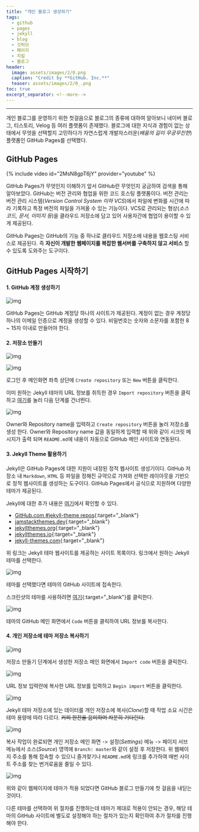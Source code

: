 ```yaml
---
title: "개인 블로그 생성하기"
tags:
  - github
  - pages
  - jekyll
  - blog
  - 깃허브
  - 페이지
  - 지킬
  - 블로그
header:
  image: assets/images/2/0.png
  caption: "Credit by **GitHub. Inc.**"
  teaser: assets/images/2/0_.png
toc: true
excerpt_separator: <!--more-->
---
```

---
개인 블로그를 운영하기 위한 첫걸음으로 블로그의 종류에 대하여 알아보니 네이버 블로그, 티스토리, Velog 등 여러 플랫폼이 존재했다.
블로그에 대한 지식과 경험이 없는 상태에서 무엇을 선택할지 고민하다가 자연스럽게 개발자스러운(*배움의 길이 무궁무진한*) 플랫폼인 GitHub Pages를 선택했다.

## GitHub Pages

{% include video id="2MsN8gpT6jY" provider="youtube" %}

GitHub Pages가 무엇인지 이해하기 앞서 GitHub란 무엇인지 궁금하여 검색을 통해 알아보았다.
GitHub는 버전 관리와 협업을 위한 코드 호스팅 플랫폼이다.
버전 관리는 버전 관리 시스템(*Version Control System 이하 VCS*)에서 파일에 변화를 시간에 따라 기록하고 특정 버전의 파일을 가져올 수 있는 기능이다.
VCS로 관리되는 형상(*소스 코드, 문서, 이미지 등*)을 클라우드 저장소에 담고 있어 사용자간에 협업이 용이할 수 있게 제공된다.

GitHub Pages는 GitHub의 기능 중 하나로 클라우드 저장소에 내용을 웹호스팅 서비스로 제공된다.
즉 **자신이 개발한 웹페이지를 복잡한 웹서버를 구축하지 않고 서비스** 할 수 있도록 도와주는 도구이다.

## GitHub Pages 시작하기

#### 1. GitHub 계정 생성하기

![img](../assets/images/2/1.png)

GitHub Pages는 GitHub 계정당 하나의 사이트가 제공된다.
계정이 없는 경우 계정당 하나의 이메일 인증으로 계정을 생성할 수 있다.
비밀번호는 숫자와 소문자를 포함한 8 ~ 15자 이내로 만들어야 한다.

#### 2. 저장소 만들기

![img](../assets/images/2/2.png)

![img](../assets/images/2/3.png)

로그인 후 메인화면 좌측 상단에 `Create repository` 또는 `New` 버튼을 클릭한다.

이미 원하는 Jekyll 테마의 URL 정보를 취득한 경우 `Import repository` 버튼을 클릭 하고 [여기](#4-개인-저장소에-테마-저장소-복사하기)를 눌러 다음 단계를 건너띈다.

![img](../assets/images/2/4.png)

Owner와 Repository name을 입력하고 `Create repository` 버튼을 눌러 저장소를 생성 한다.
Owner와 Repository name 값을 동일하게 입력할 때 위와 같이 시크릿 메시지가 출력 되며 `README.md`에 내용이 자동으로 GitHub 메인 사이트와 연동된다.

#### 3. Jekyll Theme 활용하기

Jekyll은 GitHub Pages에 대한 지원이 내장된 정적 웹사이트 생성기이다.
GitHub 저장소 내 `Markdown`, `HTML` 등 파일을 정해진 규약으로 가져와 선택한 레이아웃을 기반으로 정적 웹사이트를 생성하는 도구이다.
GitHub Pages에서 공식으로 지원하며 다양한 테마가 제공된다.

Jekyll에 대한 추가 내용은 [여기](../about-jekyll)에서 확인할 수 있다.

* [GitHub.com #jekyll-theme repos](https://github.com/topics/jekyll-theme){:target="_blank"}
* [jamstackthemes.dev](https://jamstackthemes.dev/ssg/jekyll/){:target="_blank"}
* [jekyllthemes.org](http://jekyllthemes.org/){:target="_blank"}
* [jekyllthemes.io](https://jekyllthemes.io/){:target="_blank"}
* [jekyll-themes.com](https://jekyll-themes.com/){:target="_blank"}

위 링크는 Jekyll 테마 웹사이트를 제공하는 사이트 목록이다.
링크에서 원하는 Jekyll 테마를 선택한다.

![img](../assets/images/2/5.png)

테마를 선택했다면 테마의 GitHub 사이트에 접속한다.

스크린샷의 테마를 사용하려면 [여기](https://jekyllthemes.io/theme/creative-theme-jekyll){:target="_blank"}를 클릭한다.

![img](../assets/images/2/6.png)

테마의 GitHub 메인 화면에서 `Code` 버튼을 클릭하여 URL 정보를 복사한다.

#### 4. 개인 저장소에 테마 저장소 복사하기

![img](../assets/images/2/7.png)

저장소 만들기 단계에서 생성한 저장소 메인 화면에서 `Import code` 버튼을 클릭한다.

![img](../assets/images/2/8.png)

URL 정보 입력란에 복사한 URL 정보를 입력하고 `Begin import` 버튼을 클릭한다.

![img](../assets/images/2/9.png)

Jekyll 테마 저장소에 있는 데이터를 개인 저장소에 복사(*Clone*)할 때 작업 소요 시간은 테마 용량에 따라 다르다.
~~커피 한잔을 음미하며 차분히 기다린다.~~

![img](../assets/images/2/10.png)

복사 작업이 완료되면 개인 저장소 메인 화면 -> 설정(*Settings*) 메뉴 -> 페이지 서브 메뉴에서 소스(*Source*) 영역에 `Branch: master`와 같이 설정 후 저장한다.
위 웹페이지 주소를 통해 접속할 수 있으니 즐겨찾기나 `README.md`에 링크를 추가하여 매번 사이트 주소를 찾는 번거로움을 줄일 수 있다.

![img](../assets/images/2/11.png)

위와 같이 웹페이지에 테마가 적용 되었다면 GitHub 블로그 만들기에 첫 걸음을 내딛는 것이다.

다른 테마를 선택하여 위 절차를 진행하는데 테마가 제대로 적용이 안되는 경우, 해당 테마의 GitHub 사이트에 별도로 설정해야 하는 절차가 있는지 확인하여 추가 절차를 진행해야 한다.<!--more-->
